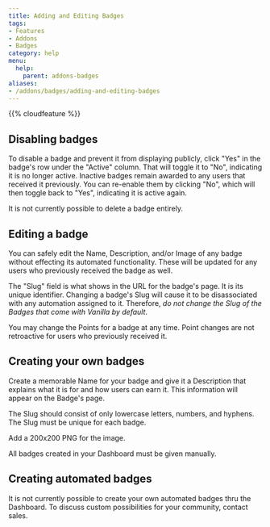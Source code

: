 ```yaml
---
title: Adding and Editing Badges
tags:
- Features
- Addons
- Badges
category: help
menu:
  help:
    parent: addons-badges
aliases:
- /addons/badges/adding-and-editing-badges
---
```

{{% cloudfeature %}}

## Disabling badges

To disable a badge and prevent it from displaying publicly, click "Yes" in the badge's row under the "Active" column. That will toggle it to "No", indicating it is no longer active.  Inactive badges remain awarded to any users that received it previously. You can re-enable them by clicking "No", which will then toggle back to "Yes", indicating it is active again.

It is not currently possible to delete a badge entirely.

## Editing a badge

You can safely edit the Name, Description, and/or Image of any badge without effecting its automated functionality. These will be updated for any users who previously received the badge as well.

The "Slug" field is what shows in the URL for the badge's page. It is its unique identifier. Changing a badge's Slug will cause it to be disassociated with any automation assigned to it. Therefore, *do not change the Slug of the Badges that come with Vanilla by default*.

You may change the Points for a badge at any time. Point changes are not retroactive for users who previously received it.

## Creating your own badges

Create a memorable Name for your badge and give it a Description that explains what it is for and how users can earn it. This information will appear on the Badge's page.

The Slug should consist of only lowercase letters, numbers, and hyphens. The Slug must be unique for each badge.

Add a 200x200 PNG for the image.

All badges created in your Dashboard must be given manually.

## Creating automated badges

It is not currently possible to create your own automated badges thru the Dashboard. To discuss custom possibilities for your community, contact sales.
